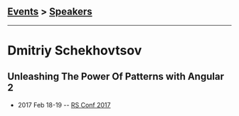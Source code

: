 ## [Events](../README.md) > [Speakers](../speakers.md)
---

# Dmitriy Schekhovtsov

## Unleashing The Power Of Patterns with Angular 2
- 2017 Feb 18-19 -- [RS Conf 2017](https://www.youtube.com/watch?v=oKPRek9vq88)    
